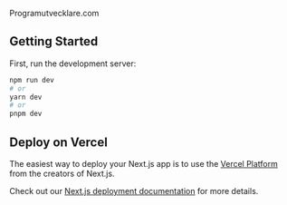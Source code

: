 Programutvecklare.com


## Getting Started

First, run the development server:

```bash
npm run dev   
# or
yarn dev   
# or
pnpm dev         
```   

## Deploy on Vercel

The easiest way to deploy your Next.js app is to use the [Vercel Platform](https://vercel.com/new?utm_medium=default-template&filter=next.js&utm_source=create-next-app&utm_campaign=create-next-app-readme) from the creators of Next.js.

Check out our [Next.js deployment documentation](https://nextjs.org/docs/deployment) for more details.
   
     
   
   
   
 
 
